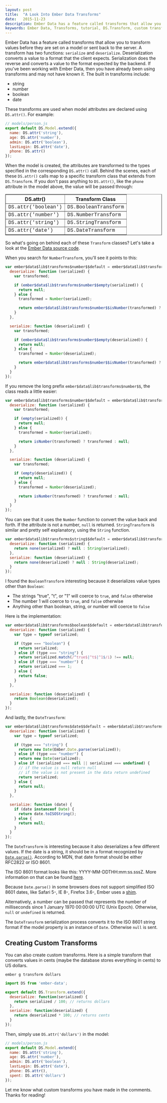 ```yaml
---
layout: post
title:  "A Look Into Ember Data Transforms"
date:   2015-11-23
description: Ember Data has a feature called transforms that allow you to transform values before they are set on a model or sent back to the server. If you've been working with Ember Data, then you have already been using transforms and may not have known it.
keywords: Ember Data, Transforms, tutorial, DS.Transform, custom transform, transform tutorial
---
```


Ember Data has a feature called transforms that allow you to transform values before they are set on a model or sent back to the server. A transform has two functions: `serialize` and `deserialize`. Deserialization converts a value to a format that the client expects. Serialization does the reverse and converts a value to the format expected by the backend. If you've been working with Ember Data, then you have already been using transforms and may not have known it. The built in transforms include:

* string
* number
* boolean
* date

These transforms are used when model attributes are declared using `DS.attr()`. For example:

```js
// models/person.js
export default DS.Model.extend({
  name: DS.attr('string'),
  age: DS.attr('number'),
  admin: DS.attr('boolean'),
  lastLogin: DS.attr('date'),
  phone: DS.attr()
});
```

When the model is created, the attributes are transformed to the types specified in the corresponding `DS.attr()` call. Behind the scenes, each of these `DS.attr()` calls map to a specific transform class that extends from `DS.Transform`. If you don't pass anything to `DS.attr()`, like the `phone` attribute in the model above, the value will be passed through:

<table border="1" cellspacing="0" cellpadding="10">
  <thead>
    <tr>
      <th>DS.attr()</th>
      <th>Transform Class</th>
    </tr>
  </thead>
  <tbody style="font-family: Courier New;">
    <tr>
      <td>DS.attr('boolean')</td>
      <td>DS.BooleanTransform</td>
    </tr>
    <tr>
      <td>DS.attr('number')</td>
      <td>DS.NumberTransform</td>
    </tr>
    <tr>
      <td>DS.attr('string')</td>
      <td>DS.StringTransform</td>
    </tr>
    <tr>
      <td>DS.attr('date')</td>
      <td>DS.DateTransform</td>
    </tr>
  </tbody>
</table>

So what's going on behind each of these `Transform` classes? Let's take a look at the [Ember Data source code](http://builds.emberjs.com/release/ember-data.prod.js).

When you search for `NumberTransform`, you'll see it points to this:

```js
var ember$data$lib$transforms$number$$default = ember$data$lib$transforms$base$$default.extend({
  deserialize: function (serialized) {
    var transformed;

    if (ember$data$lib$transforms$number$$empty(serialized)) {
      return null;
    } else {
      transformed = Number(serialized);

      return ember$data$lib$transforms$number$$isNumber(transformed) ? transformed : null;
    }
  },

  serialize: function (deserialized) {
    var transformed;

    if (ember$data$lib$transforms$number$$empty(deserialized)) {
      return null;
    } else {
      transformed = Number(deserialized);

      return ember$data$lib$transforms$number$$isNumber(transformed) ? transformed : null;
    }
  }
});
```

If you remove the long prefix `ember$data$lib$transforms$number$$`, the class reads a little easier:

```js
var ember$data$lib$transforms$number$$default = ember$data$lib$transforms$base$$default.extend({
  deserialize: function (serialized) {
    var transformed;

    if (empty(serialized)) {
      return null;
    } else {
      transformed = Number(serialized);

      return isNumber(transformed) ? transformed : null;
    }
  },

  serialize: function (deserialized) {
    var transformed;

    if (empty(deserialized)) {
      return null;
    } else {
      transformed = Number(deserialized);

      return isNumber(transformed) ? transformed : null;
    }
  }
});
```

You can see that it uses the `Number` function to convert the value back and forth. If the attribute is not a number, `null` is returned. `StringTransform` is similar and pretty self explanatory, using the `String` function.

```js
var ember$data$lib$transforms$string$$default = ember$data$lib$transforms$base$$default.extend({
  deserialize: function (serialized) {
    return none(serialized) ? null : String(serialized);
  },
  serialize: function (deserialized) {
    return none(deserialized) ? null : String(deserialized);
  }
});
```

I found the `BooleanTransform` interesting because it deserializes value types other than `Boolean`:

* The strings "true", "t", or "1" will coerce to `true`, and `false` otherwise
* The number 1 will coerce to `true`, and `false` otherwise
* Anything other than boolean, string, or number will coerce to `false`

Here is the implementation:

```js
var ember$data$lib$transforms$boolean$$default = ember$data$lib$transforms$base$$default.extend({
  deserialize: function (serialized) {
    var type = typeof serialized;

    if (type === "boolean") {
      return serialized;
    } else if (type === "string") {
      return serialized.match(/^true$|^t$|^1$/i) !== null;
    } else if (type === "number") {
      return serialized === 1;
    } else {
      return false;
    }
  },

  serialize: function (deserialized) {
    return Boolean(deserialized);
  }
});
```

And lastly, the `DateTransform`:

```js
var ember$data$lib$transforms$date$$default = ember$data$lib$transforms$base$$default.extend({
  deserialize: function (serialized) {
    var type = typeof serialized;

    if (type === "string") {
      return new Date(Ember.Date.parse(serialized));
    } else if (type === "number") {
      return new Date(serialized);
    } else if (serialized === null || serialized === undefined) {
      // if the value is null return null
      // if the value is not present in the data return undefined
      return serialized;
    } else {
      return null;
    }
  },

  serialize: function (date) {
    if (date instanceof Date) {
      return date.toISOString();
    } else {
      return null;
    }
  }
});
```

The `DateTransform` is interesting because it also deserializes a few different values. If the date is a string, it should be in a format recognized by [`Date.parse()`](https://developer.mozilla.org/en-US/docs/Web/JavaScript/Reference/Global_Objects/Date/parse). According to MDN, that date format should be either RFC2822 or ISO 8601.

The ISO 8601 format looks like this: YYYY-MM-DDTHH:mm:ss.sssZ. More information on that can be found [here](https://developer.mozilla.org/en-US/docs/Web/JavaScript/Reference/Global_Objects/Date/toISOString).

Because `Date.parse()` in some browsers does not support simplified ISO 8601 dates, like Safari 5-, IE 8-, Firefox 3.6-, Ember uses a [shim](https://github.com/csnover/js-iso8601).

Alternatively, a number can be passed that represents the number of milliseconds since 1 January 1970 00:00:00 UTC (Unix Epoch). Otherwise, `null` or `undefined` is returned.

The `DateTransform` serialization process converts it to the ISO 8601 string format if the model property is an instance of `Date`. Otherwise `null` is sent.

## Creating Custom Transforms

You can also create custom transforms. Here is a simple transform that converts values in cents (maybe the database stores everything in cents) to US dollars.

```
ember g transform dollars
```

```js
import DS from 'ember-data';

export default DS.Transform.extend({
  deserialize: function(serialized) {
    return serialized / 100; // returns dollars
  },
  serialize: function(deserialized) {
    return deserialized * 100; // returns cents
  }
});
```

Then, simply use `DS.attr('dollars')` in the model:

```js
// models/person.js
export default DS.Model.extend({
  name: DS.attr('string'),
  age: DS.attr('number'),
  admin: DS.attr('boolean'),
  lastLogin: DS.attr('date'),
  phone: DS.attr(),
  spent: DS.attr('dollars')
});
```

Let me know what custom transforms you have made in the comments. Thanks for reading!
